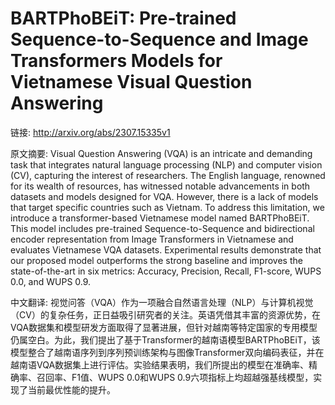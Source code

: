 # BARTPhoBEiT: Pre-trained Sequence-to-Sequence and Image Transformers Models for Vietnamese Visual Question Answering

链接: http://arxiv.org/abs/2307.15335v1

原文摘要:
Visual Question Answering (VQA) is an intricate and demanding task that
integrates natural language processing (NLP) and computer vision (CV),
capturing the interest of researchers. The English language, renowned for its
wealth of resources, has witnessed notable advancements in both datasets and
models designed for VQA. However, there is a lack of models that target
specific countries such as Vietnam. To address this limitation, we introduce a
transformer-based Vietnamese model named BARTPhoBEiT. This model includes
pre-trained Sequence-to-Sequence and bidirectional encoder representation from
Image Transformers in Vietnamese and evaluates Vietnamese VQA datasets.
Experimental results demonstrate that our proposed model outperforms the strong
baseline and improves the state-of-the-art in six metrics: Accuracy, Precision,
Recall, F1-score, WUPS 0.0, and WUPS 0.9.

中文翻译:
视觉问答（VQA）作为一项融合自然语言处理（NLP）与计算机视觉（CV）的复杂任务，正日益吸引研究者的关注。英语凭借其丰富的资源优势，在VQA数据集和模型研发方面取得了显著进展，但针对越南等特定国家的专用模型仍属空白。为此，我们提出了基于Transformer的越南语模型BARTPhoBEiT，该模型整合了越南语序列到序列预训练架构与图像Transformer双向编码表征，并在越南语VQA数据集上进行评估。实验结果表明，我们所提出的模型在准确率、精确率、召回率、F1值、WUPS 0.0和WUPS 0.9六项指标上均超越强基线模型，实现了当前最优性能的提升。
